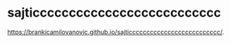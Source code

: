 # sajticccccccccccccccccccccccccc
https://brankicamilovanovic.github.io/sajticccccccccccccccccccccccccc/.

